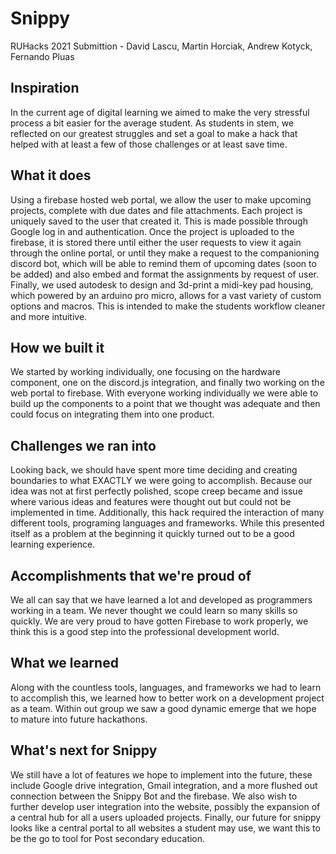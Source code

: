 # Snippy
RUHacks 2021 Submittion - David Lascu, Martin Horciak, Andrew Kotyck, Fernando Pluas


## Inspiration
In the current age of digital learning we aimed to make the very stressful process a bit easier for the average student. As students in stem, we reflected on our greatest struggles and set a goal to make a hack that helped with at least a few of those challenges or at least save time.
## What it does
Using a firebase hosted web portal, we allow the user to make upcoming projects, complete with due dates and file attachments. Each project is uniquely saved to the user that created it. This is made possible through Google log in and authentication.
Once the project is uploaded to the firebase, it is stored there until either the user requests to view it again through the online portal, or until they make a request to the companioning discord bot, which will be able to remind them of upcoming dates (soon to be added) and also embed and format the assignments by request of user.
Finally, we used autodesk to design and 3d-print a midi-key pad housing, which powered by an arduino pro micro, allows for a vast variety of custom options and macros. This is intended to make the students workflow cleaner and more intuitive.
## How we built it
We started by working individually, one focusing on the hardware component, one on the discord.js integration, and finally two working on the web portal to firebase. With everyone working individually we were able to build up the components to a point that we thought was adequate and then could focus on integrating them into one product.
## Challenges we ran into
Looking back, we should have spent more time deciding and creating boundaries to what EXACTLY we were going to accomplish. Because our idea was not at first perfectly polished, scope creep became and issue where various ideas and features were thought out but could not be implemented in time.
Additionally, this hack required the interaction of many different tools, programing languages and frameworks. While this presented itself as a problem at the beginning it quickly turned out to be a good learning experience.

## Accomplishments that we're proud of
We all can say that we have learned a lot and developed as programmers working in a team. We never thought we could learn so many skills so quickly. We are very proud to have gotten Firebase to work properly, we think this is a good step into the professional development world.
## What we learned
Along with the countless tools, languages, and frameworks we had to learn to accomplish this, we learned how to better work on a development project as a team. Within out group we saw a good dynamic emerge that we hope to mature into future hackathons.
## What's next for Snippy
We still have a lot of features we hope to implement into the future, these include Google drive integration, Gmail integration, and a more flushed out connection between the Snippy Bot and the firebase. We also wish to further develop user integration into the website, possibly the expansion of a central hub for all a users uploaded projects. Finally, our future for snippy looks like a central portal to all websites a student may use, we want this to be the go to tool for Post secondary education.
